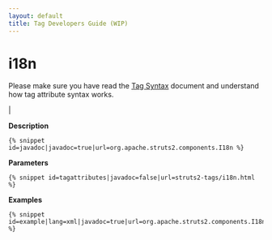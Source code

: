 ```yaml
---
layout: default
title: Tag Developers Guide (WIP)
---
```


# i18n


Please make sure you have read the [Tag Syntax](#PAGE_13927) document and understand how tag attribute syntax works.

| 

__Description__



~~~~~~~
{% snippet id=javadoc|javadoc=true|url=org.apache.struts2.components.I18n %}
~~~~~~~

__Parameters__



~~~~~~~
{% snippet id=tagattributes|javadoc=false|url=struts2-tags/i18n.html %}
~~~~~~~

__Examples__



~~~~~~~
{% snippet id=example|lang=xml|javadoc=true|url=org.apache.struts2.components.I18n %}
~~~~~~~
